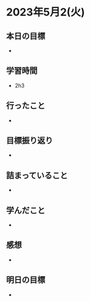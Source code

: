 # 2023年5月2(火)

## 本日の目標
- 

## 学習時間
- 2h3

## 行ったこと
- 
   
## 目標振り返り
- 

## 詰まっていること
- 

## 学んだこと
- 

## 感想
- 
## 明日の目標
- 